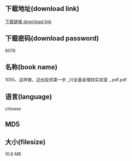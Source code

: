 ## 下载地址(download link)
[下载链接 download link](https://voluble-croquembouche-d321dc.netlify.app/?s=1055%E3%80%81%E8%BF%99%E6%A0%B7%E5%81%9A%EF%BC%8C%E8%BF%88%E5%87%BA%E6%8A%95%E8%B5%84%E7%AC%AC%E4%B8%80%E6%AD%A5+_%E5%85%B4%E5%85%A8%E5%9F%BA%E9%87%91%E7%90%86%E8%B4%A2%E5%AE%9E%E9%AA%8C%E5%AE%A4+_.pdf)

## 下载密码(download password)
8078

## 名称(book name)
1055、这样做，迈出投资第一步 _兴全基金理财实验室 _.pdf.pdf

## 语言(language)
chinese

## MD5


## 大小(filesize)
10.6 MB

